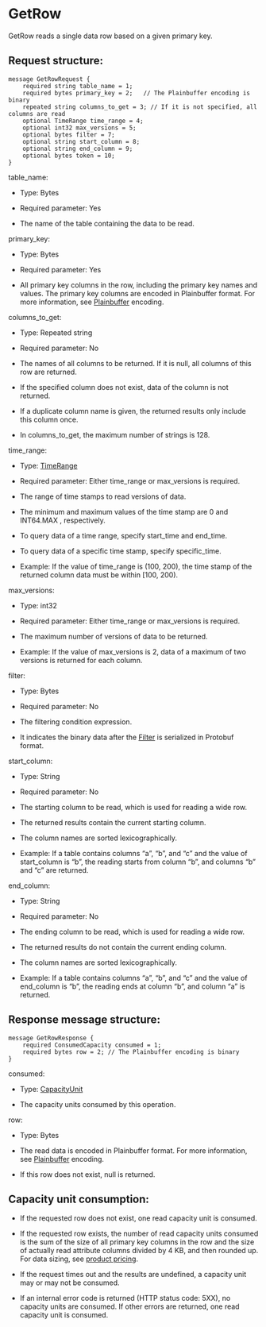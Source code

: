 # GetRow

GetRow reads a single data row based on a given primary key.

## Request structure:

```
message GetRowRequest {
    required string table_name = 1;
    required bytes primary_key = 2;   // The Plainbuffer encoding is binary
    repeated string columns_to_get = 3; // If it is not specified, all columns are read
    optional TimeRange time_range = 4;
    optional int32 max_versions = 5;
    optional bytes filter = 7;
    optional string start_column = 8;
    optional string end_column = 9;
    optional bytes token = 10;
}
```

table\_name:

-   Type: Bytes

-   Required parameter: Yes

-   The name of the table containing the data to be read.


primary\_key:

-   Type: Bytes

-   Required parameter: Yes

-   All primary key columns in the row, including the primary key names and values. The primary key columns are encoded in Plainbuffer format. For more information, see [Plainbuffer](ZH-CN_TP_20466_V1.md#) encoding.


columns\_to\_get:

-   Type: Repeated string

-   Required parameter: No

-   The names of all columns to be returned. If it is null, all columns of this row are returned.

-   If the specified column does not exist, data of the column is not returned.

-   If a duplicate column name is given, the returned results only include this column once.

-   In columns\_to\_get, the maximum number of strings is 128.


time\_range:

-   Type: [TimeRange](ZH-CN_TP_20488_V1.md#)

-   Required parameter: Either time\_range or max\_versions is required.

-   The range of time stamps to read versions of data.

-   The minimum and maximum values of the time stamp are 0 and INT64.MAX , respectively.

-   To query data of a time range, specify start\_time and end\_time.

-   To query data of a specific time stamp, specify specific\_time.

-   Example: If the value of time\_range is \(100, 200\), the time stamp of the returned column data must be within \[100, 200\).


max\_versions:

-   Type: int32

-   Required parameter: Either time\_range or max\_versions is required.

-   The maximum number of versions of data to be returned.

-   Example: If the value of max\_versions is 2, data of a maximum of two versions is returned for each column.


filter:

-   Type: Bytes

-   Required parameter: No

-   The filtering condition expression.

-   It indicates the binary data after the [Filter](ZH-CN_TP_20461_V1.md#) is serialized in Protobuf format.


start\_column:

-   Type: String

-   Required parameter: No

-   The starting column to be read, which is used for reading a wide row.

-   The returned results contain the current starting column.

-   The column names are sorted lexicographically.

-   Example: If a table contains columns “a”, “b”, and “c” and the value of start\_column is “b”, the reading starts from column “b”, and columns “b” and “c” are returned.


end\_column:

-   Type: String

-   Required parameter: No

-   The ending column to be read, which is used for reading a wide row.

-   The returned results do not contain the current ending column.

-   The column names are sorted lexicographically.

-   Example: If a table contains columns “a”, “b”, and “c” and the value of end\_column is “b”, the reading ends at column “b”, and column “a” is returned.


## Response message structure:

```
message GetRowResponse {
    required ConsumedCapacity consumed = 1;
    required bytes row = 2; // The Plainbuffer encoding is binary
}
```

consumed:

-   Type: [CapacityUnit](ZH-CN_TP_20453_V1.md#)

-   The capacity units consumed by this operation.


row:

-   Type: Bytes

-   The read data is encoded in Plainbuffer format. For more information, see [Plainbuffer](ZH-CN_TP_20466_V1.md#) encoding.

-   If this row does not exist, null is returned.


## Capacity unit consumption:

-   If the requested row does not exist, one read capacity unit is consumed.

-   If the requested row exists, the number of read capacity units consumed is the sum of the size of all primary key columns in the row and the size of actually read attribute columns divided by 4 KB, and then rounded up. For data sizing, see [product pricing](../DNots1876307/ZH-CN_TP_20253_V1.md#).

-   If the request times out and the results are undefined, a capacity unit may or may not be consumed.

-   If an internal error code is returned \(HTTP status code: 5XX\), no capacity units are consumed. If other errors are returned, one read capacity unit is consumed.


